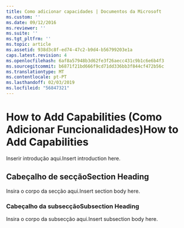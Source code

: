 ```yaml
---
title: Como adicionar capacidades | Documentos da Microsoft
ms.custom: ''
ms.date: 09/12/2016
ms.reviewer: ''
ms.suite: ''
ms.tgt_pltfrm: ''
ms.topic: article
ms.assetid: 938d3c8f-ed74-47c2-b9d4-b56799203e1a
caps.latest.revision: 4
ms.openlocfilehash: 6af8a57948b3d62fe3f26aecc431c9b1c6e6b4f3
ms.sourcegitcommit: b6871f21bd666f9cd71dd336bb3f844cf472b56c
ms.translationtype: MT
ms.contentlocale: pt-PT
ms.lasthandoff: 02/03/2019
ms.locfileid: "56847321"
---
```

# <a name="how-to-add-capabilities"></a><span data-ttu-id="c714d-102">How to Add Capabilities (Como Adicionar Funcionalidades)</span><span class="sxs-lookup"><span data-stu-id="c714d-102">How to Add Capabilities</span></span>

<span data-ttu-id="c714d-103">Inserir introdução aqui.</span><span class="sxs-lookup"><span data-stu-id="c714d-103">Insert introduction here.</span></span>

## <a name="section-heading"></a><span data-ttu-id="c714d-104">Cabeçalho de secção</span><span class="sxs-lookup"><span data-stu-id="c714d-104">Section Heading</span></span>

<span data-ttu-id="c714d-105">Insira o corpo da secção aqui.</span><span class="sxs-lookup"><span data-stu-id="c714d-105">Insert section body here.</span></span>

### <a name="subsection-heading"></a><span data-ttu-id="c714d-106">Cabeçalho da subsecção</span><span class="sxs-lookup"><span data-stu-id="c714d-106">Subsection Heading</span></span>

<span data-ttu-id="c714d-107">Insira o corpo da subsecção aqui.</span><span class="sxs-lookup"><span data-stu-id="c714d-107">Insert subsection body here.</span></span>
